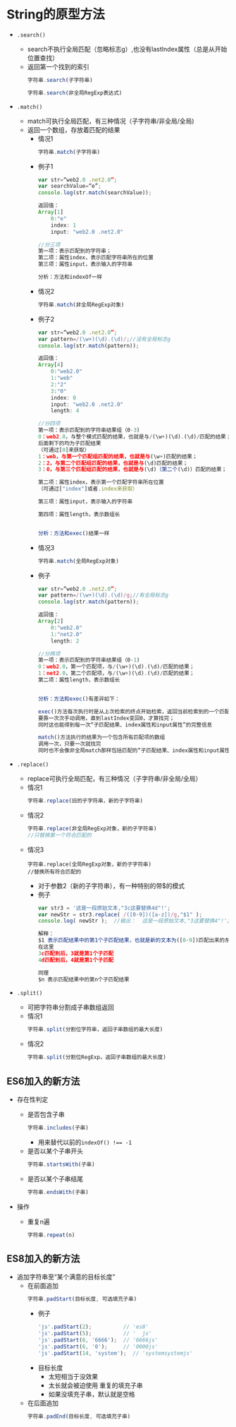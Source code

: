 # String的原型方法

- `.search()`
    - search不执行全局匹配（忽略标志g）,也没有lastIndex属性（总是从开始位置查找）
    - 返回第一个找到的索引
        ```js
        字符串.search(子字符串)
        ```
        ```js
        字符串.search(非全局RegExp表达式)
        ```

- `.match()`
    - match可执行全局匹配，有三种情况（子字符串/非全局/全局)
    - 返回一个数组，存放着匹配的结果     
        - 情况1
            ```js
            字符串.match(子字符串)
            ```
        - 例子1
            ```js
            var str=“web2.0 .net2.0”;
            var searchValue=“e”;
            console.log(str.match(searchValue));
            
            返回值：
            Array[1]
                0:"e"
                index: 1
                input: "web2.0 .net2.0"
            
            //分三项
            第一项：表示匹配到的字符串；
            第二项：属性index，表示匹配字符串所在的位置
            第三项：属性input，表示输入的字符串
            
            分析：方法和indexOf一样
            ```
        - 情况2
            ```js
            字符串.match(非全局RegExp对象)
            ```
        - 例子2
            ```js
            var str=“web2.0 .net2.0”;
            var pattern=/(\w+)(\d).(\d)/;//没有全局标志g
            console.log(str.match(pattern));
            
            返回值：
            Array[4]
                0:"web2.0"
                1:"web"
                2:"2"
                3:"0"
                index: 0
                input: "web2.0 .net2.0"
                length: 4
            
            //分四项
            第一项：表示匹配到的字符串结果组（0-3)
            0：web2.0，与整个模式匹配的结果，也就是与/(\w+)(\d).(\d)/匹配的结果；
            后面剩下的均为子匹配结果
            （可通过[0]来获取）
            1：web，与第一个匹配组匹配的结果，也就是与(\w+)匹配的结果；
            2：2，与第二个匹配组匹配的结果，也就是与(\d)匹配的结果；
            3：0，与第三个匹配组匹配的结果，也就是与(\d)（第二个(\d)）匹配的结果；
            
            第二项：属性index，表示第一个匹配字符串所在位置
            （可通过["index"]或者.index来获取）
            
            第三项：属性input，表示输入的字符串
            
            第四项：属性length，表示数组长
            
            
            分析：方法和exec()结果一样
            ```
        - 情况3
            ```js
            字符串.match(全局RegExp对象)
            ```
        - 例子
            ```js
            var str=“web2.0 .net2.0”;
            var pattern=/(\w+)(\d).(\d)/g;//有全局标志g
            console.log(str.match(pattern));
            
            返回值：
            Array[2]
                0:"web2.0"
                1:"net2.0"
                length: 2
            
            //分两项
            第一项：表示匹配到的字符串结果组（0-1)
            0：web2.0，第一个匹配项，与/(\w+)(\d).(\d)/匹配的结果；
            1：net2.0，第二个匹配项，与/(\w+)(\d).(\d)/匹配的结果；
            第二项：属性length，表示数组长
            
            
            分析：方法和exec()有差异如下：
            
            exec()方法每次执行时是从上次检索的终点开始检索，返回当前检索到的一个匹配项信息
            要靠一次次手动调用，直到lastIndex变回0，才算找完；
            同时这也能得到每一次“子匹配结果、index属性和input属性”的完整信息
            
            match()方法执行的结果为一个包含所有匹配项的数组
            调用一次，只要一次就找完
            同时也不会像非全局match那样包括匹配的“子匹配结果、index属性和input属性”。
            ```

- `.replace()`
    - replace可执行全局匹配，有三种情况（子字符串/非全局/全局）
    - 情况1
        ```js
        字符串.replace(旧的子字符串，新的子字符串)
        ```
    - 情况2
        ```js
        字符串.replace(非全局RegExp对象，新的子字符串)
        //只替换第一个符合匹配的
        ```
    - 情况3
        ```
        字符串.replace(全局RegExp对象，新的子字符串)
        //替换所有符合匹配的
        ```
        - 对于参数2（新的子字符串），有一种特别的带$的模式
        - 例子
            ```js
            var str3 = '这是一段原始文本,"3c这要替换4d"!';
            var newStr = str3.replace( /([0-9])([a-z])/g,"$1" );
            console.log( newStr );  //输出：  这是一段原始文本,"3这要替换4"!';
            
            解释：
            $1 表示匹配结果中的第1个子匹配结果，也就是新的文本为([0-9])匹配出来的东西
            在这里
            3c匹配到后，3就是第1个子匹配
            4d匹配到后，4就是第1个子匹配
            
            同理
            $n 表示匹配结果中的第n个子匹配结果
            ```

- `.split()`
    - 可把字符串分割成子串数组返回
    - 情况1
        ```js
        字符串.split(分割位字符串，返回子串数组的最大长度)
        ```
    - 情况2
        ```js
        字符串.split(分割位RegExp，返回子串数组的最大长度)
        ```

## ES6加入的新方法

- 存在性判定
    - 是否包含子串
        ```js
        字符串.includes(子串)
        ```
        - 用来替代以前的`indexOf() !== -1`
    - 是否以某个子串开头
        ```js
        字符串.startsWith(子串)
        ```
    - 是否以某个子串结尾
        ```js
        字符串.endsWith(子串)
        ```

- 操作
    - 重复n遍
        ```js
        字符串.repeat(n)
        ```
        
## ES8加入的新方法

- 追加字符串至“某个满意的目标长度”
    - 在前面追加
        ```js
        字符串.padStart(目标长度, 可选填充子串)
        ```
        - 例子
            ```js
            'js'.padStart(2);          // 'es8'
            'js'.padStart(5);          // '  js'
            'js'.padStart(6, '6666');  // '6666js'
            'js'.padStart(6, '0');     // '0000js'
            'js'.padStart(14, 'system');  // 'systemsystemjs'
            ```
        - 目标长度
            - 太短相当于没效果
            - 太长就会被迫使用 重复的填充子串
            - 如果没填充子串，默认就是空格
    - 在后面追加
        ```js
        字符串.padEnd(目标长度, 可选填充子串)
        ```
    